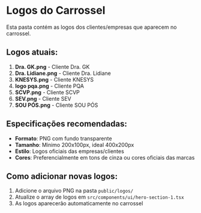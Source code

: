 # Logos do Carrossel

Esta pasta contém as logos dos clientes/empresas que aparecem no carrossel.

## Logos atuais:

1. **Dra. GK.png** - Cliente Dra. GK
2. **Dra. Lidiane.png** - Cliente Dra. Lidiane  
3. **KNESYS.png** - Cliente KNESYS
4. **logo pqa.png** - Cliente PQA
5. **SCVP.png** - Cliente SCVP
6. **SEV.png** - Cliente SEV
7. **SOU PÓS.png** - Cliente SOU PÓS

## Especificações recomendadas:

- **Formato**: PNG com fundo transparente
- **Tamanho**: Mínimo 200x100px, ideal 400x200px
- **Estilo**: Logos oficiais das empresas/clientes
- **Cores**: Preferencialmente em tons de cinza ou cores oficiais das marcas

## Como adicionar novas logos:

1. Adicione o arquivo PNG na pasta `public/logos/`
2. Atualize o array de logos em `src/components/ui/hero-section-1.tsx`
3. As logos aparecerão automaticamente no carrossel
